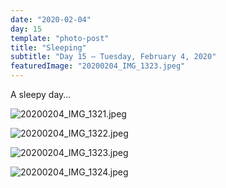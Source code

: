 ```yaml
---
date: "2020-02-04"
day: 15
template: "photo-post"
title: "Sleeping"
subtitle: "Day 15 – Tuesday, February 4, 2020"
featuredImage: "20200204_IMG_1323.jpeg"
---
```


A sleepy day...

![20200204_IMG_1321.jpeg](20200204_IMG_1321.jpeg)

![20200204_IMG_1322.jpeg](20200204_IMG_1322.jpeg)

![20200204_IMG_1323.jpeg](20200204_IMG_1323.jpeg)

![20200204_IMG_1324.jpeg](20200204_IMG_1324.jpeg)
